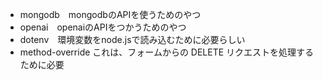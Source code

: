 - mongodb　mongodbのAPIを使うためのやつ
- openai　openaiのAPIをつかうためのやつ
- dotenv　環境変数をnode.jsで読み込むために必要らしい
- method-override  これは、フォームからの DELETE リクエストを処理するために必要